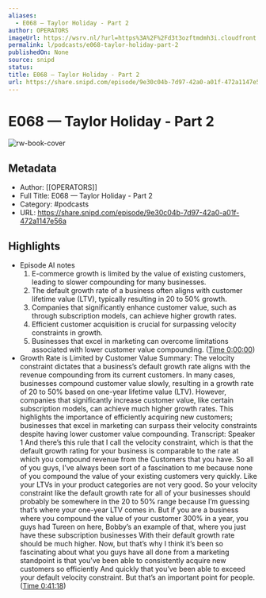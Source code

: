 ```yaml
---
aliases:
  - E068 — Taylor Holiday - Part 2
author: OPERATORS
imageUrl: https://wsrv.nl/?url=https%3A%2F%2Fd3t3ozftmdmh3i.cloudfront.net%2Fstaging%2Fpodcast_uploaded_nologo%2F36267137%2F36267137-1701333542485-42c526ced771c.jpg&w=100&h=100
permalink: l/podcasts/e068-taylor-holiday-part-2
publishedOn: None
source: snipd
status: 
title: E068 — Taylor Holiday - Part 2
url: https://share.snipd.com/episode/9e30c04b-7d97-42a0-a01f-472a1147e56a
---
```

# E068 — Taylor Holiday - Part 2

![rw-book-cover](https://wsrv.nl/?url=https%3A%2F%2Fd3t3ozftmdmh3i.cloudfront.net%2Fstaging%2Fpodcast_uploaded_nologo%2F36267137%2F36267137-1701333542485-42c526ced771c.jpg&w=100&h=100)

## Metadata

- Author: [[OPERATORS]]
- Full Title: E068 — Taylor Holiday - Part 2
- Category: #podcasts
- URL: https://share.snipd.com/episode/9e30c04b-7d97-42a0-a01f-472a1147e56a

## Highlights

- Episode AI notes
  1. E-commerce growth is limited by the value of existing customers, leading to slower compounding for many businesses.
  2. The default growth rate of a business often aligns with customer lifetime value (LTV), typically resulting in 20 to 50% growth.
  3. Companies that significantly enhance customer value, such as through subscription models, can achieve higher growth rates.
  4. Efficient customer acquisition is crucial for surpassing velocity constraints in growth.
  5. Businesses that excel in marketing can overcome limitations associated with lower customer value compounding. ([Time 0:00:00](https://share.snipd.com/episode-takeaways/9cac660f-e7d4-4059-84b1-96a88535a6bd))
- Growth Rate is Limited by Customer Value
  Summary:
  The velocity constraint dictates that a business’s default growth rate aligns with the revenue compounding from its current customers.
  In many cases, businesses compound customer value slowly, resulting in a growth rate of 20 to 50% based on one-year lifetime value (LTV). However, companies that significantly increase customer value, like certain subscription models, can achieve much higher growth rates.
  This highlights the importance of efficiently acquiring new customers; businesses that excel in marketing can surpass their velocity constraints despite having lower customer value compounding.
  Transcript:
  Speaker 1
  And there’s this rule that I call the velocity constraint, which is that the default growth rating for your business is comparable to the rate at which you compound revenue from the Customers that you have. So all of you guys, I’ve always been sort of a fascination to me because none of you compound the value of your existing customers very quickly. Like your LTVs in your product categories are not very good. So your velocity constraint like the default growth rate for all of your businesses should probably be somewhere in the 20 to 50% range because I’m guessing that’s where your one-year LTV comes in. But if you are a business where you compound the value of your customer 300% in a year, you guys had Tureen on here, Bobby’s an example of that, where you just have these subscription businesses With their default growth rate should be much higher. Now, but that’s why I think it’s been so fascinating about what you guys have all done from a marketing standpoint is that you’ve been able to consistently acquire new customers so efficiently And quickly that you’ve been able to exceed your default velocity constraint. But that’s an important point for people. ([Time 0:41:18](https://share.snipd.com/snip/20f78fd4-262f-46e3-9c06-112877e0aad8))
